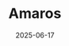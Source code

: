 ---  
layout: startup_page  
title: "Amaros"  
id: "amaros.ai"  
permalink: "/amarosamaros.ai06172025/"  
website: "https://www.amaros.ai"  
funding_round: "Series A"  
funding_amount: ""  
investors: "new and existing mission-aligned investors"  
about: "Amaros is a leader in ophthalmic intelligence, developing the AI-powered EvidenceEngine platform. The platform transforms fragmented clinical data into real-time, actionable intelligence for eye care, empowering stakeholders to make smarter decisions. Its mission is to accelerate clinical trials and optimize treatment strategies in modern ophthalmology."  
markets: "AI, Healthtech, Biotechnology, Clinical Trials, Computer Vision, Health Diagnostics"  
hq: "Menlo Park, California, United States"  
founded_year: "2019"  
linkedin: "https://www.linkedin.com/company/amaros-ai"  
twitter: ""  
instagram: ""  
facebook: ""  
crunchbase: "https://www.crunchbase.com/organization/amaros-medical"  
pitchbook: "https://pitchbook.com/profiles/company/399691-00"  

date_display: "17-Jun-2025"  
date: "2025-06-17"

# SEO Optimization  
meta_title: "Amaros - Series A"  
meta_description: "Amaros, Amaros is a leader in ophthalmic intelligence, developing the AI-powered EvidenceEngine platform. The platform transforms fragmented clinical data int..."  
meta_keywords: "Amaros, AI, Healthtech, Biotechnology, Clinical Trials, Computer Vision, Health Diagnostics, Series A funding"  
canonical_url: "https://startup.projectstartups.com/amarosamaros.ai06172025/"  
---